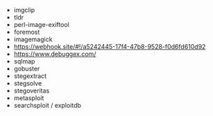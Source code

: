 - imgclip
- tldr
- perl-image-exiftool
- foremost
- imagemagick
- https://webhook.site/#!/a5242445-17f4-47b8-9528-f0d6fd610d92
- https://www.debuggex.com/
- sqlmap
- gobuster
- stegextract
- stegsolve
- stegoveritas
- metasploit
- searchsploit / exploitdb
